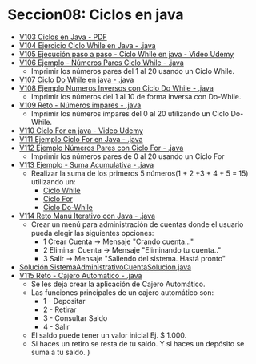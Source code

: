 # Seccion08: Ciclos en java
* [V103 Ciclos en Java - PDF](V103_Ciclos_en_Java/Docs/07-01-00-Ciclos-Java-UJ.pdf)
* [V104 Ejercicio Ciclo While en Java - .java](V104_Ejercicio_Ciclo_While_en_Java/src/CicloWhile.java)
* [V105 Ejecución paso a paso - Ciclo While en java - Video Udemy](https://www.udemy.com/course/universidad-java-especialista-en-java-desde-cero-a-master/learn/lecture/44838681#overview)
* [V106 Ejemplo - Números Pares Ciclo While - .java](V106_Ejemplo_Numeros_Pares_Ciclo_While/src/NumerosParesConWhile.java)
    - Imprimir los números pares del 1 al 20 usando un Ciclo While.
* [V107 Ciclo Do While en java - .java](V107_Ciclo_Do_While_en_Java/src/CicloDoWhile.java)
* [V108 Ejemplo Numeros Inversos con Ciclo Do While - .java](V108_Numeros_Inversos_con_Ciclo_Do_While/src/NumerosInversosConDoWhile.java)
    - Imprimir los números del 1 al 10 de forma inversa con Do-While.
* [V109 Reto - Números impares - .java](V109_Reto_Numeros_Impares/src/NumerosImpares.java)
    - Imprimir los números impares del 0 al 20 utilizando 
        un Ciclo Do-While.
* [V110 Ciclo For en java - Video Udemy](https://www.udemy.com/course/universidad-java-especialista-en-java-desde-cero-a-master/learn/lecture/44838721#overview)
* [V111 Ejemplo Ciclo For en Java - .java](V111_Ejemplo_Ciclo_For_en_java/src/CicloFor.java)
* [V112 Ejemplo Números Pares con Ciclo For - .java](V112_Ejemplo_Numeros_Pares_con_Ciclo_For/src/NumerosParesCicloFor.java)
    - Imprimir los números pares de 0 al 20 usando un Ciclo For
* [V113 Ejemplo - Suma Acumulativa - .java](V113_Ejemplo_Suma_Acumulativa/src)
    - Realizar la suma de los primeros 5 números(1 + 2 +3 + 4 + 5 = 15) utilizando un: 
        * [Ciclo While](V113_Ejemplo_Suma_Acumulativa/src/SumaAcumulativaCicloWhile.java)
        * [Ciclo For](V113_Ejemplo_Suma_Acumulativa/src/SumaAcumulativoaCicloFor.java)
        * [Ciclo Do-While](V113_Ejemplo_Suma_Acumulativa/src/SumaAcumulativaConCicloDoWhile.java)
* [V114 Reto Manú Iterativo con Java - .java ](V114_Menu_Iterativo_con_Java/src/SistemaAdministracionCuentas.java)
    - Crear un menú para administración de cuentas donde el usuario
        pueda elegir las siguientes opciones:
        * 1 Crear Cuenta -> Mensaje "Crando cuenta..."
        * 2 Eliminar Cuenta -> Mensaje "Eliminando tu cuenta.."
        * 3 Salir -> Mensaje "Saliendo del sistema. Hastá pronto"
* [Solución SistemaAdministrativoCuentaSolucion.java](V114_Menu_Iterativo_con_Java/src/SistemaAdministrativoCuentaSolucion.java)
* [V115 Reto - Cajero Automatico - .java](V115_Reto_Cajero_Automatico/src/RetoCajeroAutomatico.java)
    - Se les deja crear la aplicación de Cajero Automático.
    - Las funciones principales de un cajero automático son:
        * 1 - Depositar
        * 2 - Retirar
        * 3 - Consultar Saldo
        * 4 - Salir
    - El saldo puede tener un valor inicial Ej. $ 1.000.
    - Si haces un retiro se resta de tu saldo. Y si haces un depósito se 
        suma a tu saldo.
)

